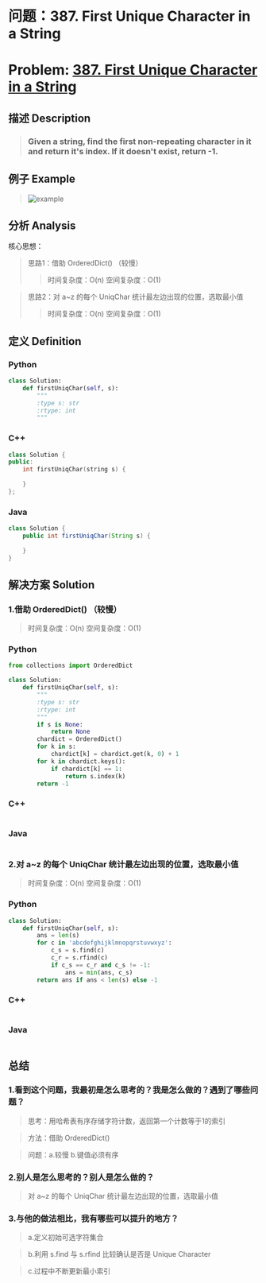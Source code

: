 
# 问题：387. First Unique Character in a String
# Problem: [387. First Unique Character in a String](https://leetcode.com/problems/first-unique-character-in-a-string/description/)

## 描述 Description
> ### Given a string, find the first non-repeating character in it and return it's index. If it doesn't exist, return -1.

## 例子 Example

> ![example](https://github.com/Decalogue/AlgorithmMap/blob/master/img/leetcode/387.png "example")

## 分析 Analysis

核心思想：
> 思路1：借助 OrderedDict() （较慢）
>> 时间复杂度：O(n)
>> 空间复杂度：O(1)

> 思路2：对 a~z 的每个 UniqChar 统计最左边出现的位置，选取最小值
>> 时间复杂度：O(n)
>> 空间复杂度：O(1)

## 定义 Definition

### Python


```python
class Solution:
    def firstUniqChar(self, s):
        """
        :type s: str
        :rtype: int
        """
```

### C++

```c++
class Solution {
public:
    int firstUniqChar(string s) {
        
    }
};
```

### Java

```java
class Solution {
    public int firstUniqChar(String s) {
        
    }
}
```

## 解决方案 Solution

### 1.借助 OrderedDict() （较慢）

> 时间复杂度：O(n)
> 空间复杂度：O(1)

### Python


```python
from collections import OrderedDict

class Solution:
    def firstUniqChar(self, s):
        """
        :type s: str
        :rtype: int
        """
        if s is None:
            return None
        chardict = OrderedDict()
        for k in s:
            chardict[k] = chardict.get(k, 0) + 1
        for k in chardict.keys():
            if chardict[k] == 1:
                return s.index(k)
        return -1
```

### C++

```c++

```

### Java

```java

```

### 2.对 a~z 的每个 UniqChar 统计最左边出现的位置，选取最小值

> 时间复杂度：O(n)
> 空间复杂度：O(1)

### Python


```python
class Solution:
    def firstUniqChar(self, s):
        ans = len(s)
        for c in 'abcdefghijklmnopqrstuvwxyz':
            c_s = s.find(c)
            c_r = s.rfind(c)
            if c_s == c_r and c_s != -1:
                ans = min(ans, c_s)
        return ans if ans < len(s) else -1
```

### C++

```c++

```

### Java

```Java

```

## 总结

### 1.看到这个问题，我最初是怎么思考的？我是怎么做的？遇到了哪些问题？
> 思考：用哈希表有序存储字符计数，返回第一个计数等于1的索引

> 方法：借助 OrderedDict()

> 问题：a.较慢 b.键值必须有序

### 2.别人是怎么思考的？别人是怎么做的？
> 对 a~z 的每个 UniqChar 统计最左边出现的位置，选取最小值

### 3.与他的做法相比，我有哪些可以提升的地方？
> a.定义初始可选字符集合

> b.利用 s.find 与 s.rfind 比较确认是否是 Unique Character

> c.过程中不断更新最小索引


```python

```
